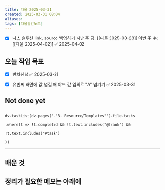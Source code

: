 ```yaml
---
title: 다울 2025-03-31
created: 2025-03-31 08:04
aliases: 
tags: [다울일간노트]
---
```


- [x] 나스 솔루션 link, source 백업하기
	지난 주 금: [[다울 2025-03-28]]
	이번 주 수: [[다울 2025-04-02]] ✅ 2025-04-02




## 오늘 작업 목표

- [x] 반차신청 ✅ 2025-03-31
- [x] 유빈씨 화면에 값 넘길 때 야드 값 임의로 "A" 넘기기 ✅ 2025-03-31



## Not done yet

```dataviewjs

dv.taskList(dv.pages('-"3. Resource/Templates"').file.tasks

.where(t => !t.completed && !t.text.includes("@frank") &&

!t.text.includes("#task")

))

```

---

## 배운 것




## 정리가 필요한 메모는 아래에



